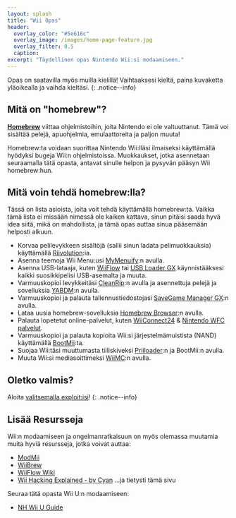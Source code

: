 ```yaml
---
layout: splash
title: "Wii Opas"
header:
  overlay_color: "#5e616c"
  overlay_image: /images/home-page-feature.jpg
  overlay_filter: 0.5
  caption:
excerpt: "Täydellinen opas Nintendo Wii:si modaamiseen."
---
```


Opas on saatavilla myös muilla kielillä! Vaihtaaksesi kieltä, paina kuvaketta yläoikealla ja vaihda kieltäsi.
{: .notice--info}

## Mitä on "homebrew"?

[**Homebrew**](https://en.wikipedia.org/wiki/Homebrew_(video_games)) viittaa ohjelmistoihin, joita Nintendo ei ole valtuuttanut. Tämä voi sisältää pelejä, apuohjelmia, emulaattoreita ja paljon muuta!

Homebrew:ta voidaan suorittaa Nintendo Wii:lläsi ilmaiseksi käyttämällä hyödyksi bugeja Wii:n ohjelmistoissa. Muokkaukset, jotka asennetaan seuraamalla tätä opasta, antavat sinulle helpon ja pysyvän pääsyn Wii homebrew:hun.

## Mitä voin tehdä homebrew:lla?

Tässä on lista asioista, joita voit tehdä käyttämällä homebrew:ta. Vaikka tämä lista ei missään nimessä ole kaiken kattava, sinun pitäisi saada hyvä idea siitä, mikä on mahdollista, ja tämä opas auttaa sinua pääsemään helposti alkuun.

- Korvaa pelilevykkeen sisältöjä (sallii sinun ladata pelimuokkauksia) käyttämällä [Riivolution](http://www.wiibrew.org/wiki/Riivolution):ia.
- Asenna teemoja Wii Menu:usi [MyMenuify](themes):n avulla.
- Asenna USB-lataaja, kuten [WiiFlow](wiiflow) tai [USB Loader GX](usbloadergx) käynnistääksesi kaikki suosikkipelisi USB-asemalta ja muuta.
- Varmuuskopioi levykkeitäsi [CleanRip](/dump-games):n avulla ja asennettuja pelejä ja sovelluksia [YABDM](dump-wads):n avulla.
- Varmuuskopioi ja palauta tallennustiedostojasi [SaveGame Manager GX](https://wiidatabase.de/downloads/wii-tools/savegame-manager-gx-beta/):n avulla.
- Lataa uusia homebrew-sovelluksia [Homebrew Browser](hbb):n avulla.
- Palauta lopetetut online-palvelut, kuten [WiiConnect24](riiconnect24) & [Nintendo WFC palvelut](wiimmfi).
- Varmuuskopioi ja palauta kopioita Wii:si järjestelmämuistista (NAND) käyttämällä [BootMii](bootmii):ta.
- Suojaa Wii:täsi muuttumasta tiiliskiveksi [Priiloader](priiloader):n ja BootMii:n avulla.
- Muuta Wii:si mediasoittimeksi [WiiMC](http://www.wiimc.org/):n avulla.


## Oletko valmis?

Aloita [valitsemalla exploit:isi](get-started)!
{: .notice--info}

## Lisää Resursseja

Wii:n modaamiseen ja ongelmanratkaisuun on myös olemassa muutamia muita hyviä resursseja, jotka voivat auttaa:

- [ModMii](https://modmii.github.io/)
- [WiiBrew](https://wiibrew.org/)
- [WiiFlow Wiki](https://sites.google.com/site/wiiflowiki4/)
- [Wii Hacking Explained - by Cyan](https://gbatemp.net/threads/wii-hacking-explained.501605/) ...ja tietysti tämä sivu

Seuraa tätä opasta Wii U:n modaamiseen:
- [NH Wii U Guide](https://wiiu.hacks.guide)
